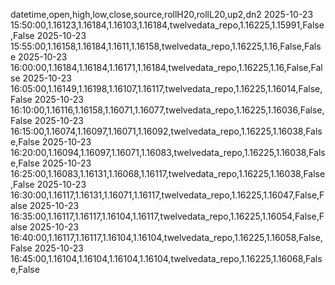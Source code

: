 datetime,open,high,low,close,source,rollH20,rollL20,up2,dn2
2025-10-23 15:50:00,1.16123,1.16184,1.16103,1.16184,twelvedata_repo,1.16225,1.15991,False,False
2025-10-23 15:55:00,1.16158,1.16184,1.1611,1.16158,twelvedata_repo,1.16225,1.16,False,False
2025-10-23 16:00:00,1.16184,1.16184,1.16171,1.16184,twelvedata_repo,1.16225,1.16,False,False
2025-10-23 16:05:00,1.16149,1.16198,1.16107,1.16117,twelvedata_repo,1.16225,1.16014,False,False
2025-10-23 16:10:00,1.16116,1.16158,1.16071,1.16077,twelvedata_repo,1.16225,1.16036,False,False
2025-10-23 16:15:00,1.16074,1.16097,1.16071,1.16092,twelvedata_repo,1.16225,1.16038,False,False
2025-10-23 16:20:00,1.16094,1.16097,1.16071,1.16083,twelvedata_repo,1.16225,1.16038,False,False
2025-10-23 16:25:00,1.16083,1.16131,1.16068,1.16117,twelvedata_repo,1.16225,1.16038,False,False
2025-10-23 16:30:00,1.16117,1.16131,1.16071,1.16117,twelvedata_repo,1.16225,1.16047,False,False
2025-10-23 16:35:00,1.16117,1.16117,1.16104,1.16117,twelvedata_repo,1.16225,1.16054,False,False
2025-10-23 16:40:00,1.16117,1.16117,1.16104,1.16104,twelvedata_repo,1.16225,1.16058,False,False
2025-10-23 16:45:00,1.16104,1.16104,1.16104,1.16104,twelvedata_repo,1.16225,1.16068,False,False
